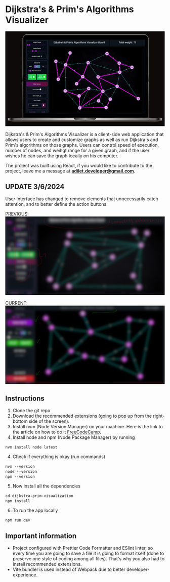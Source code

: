 # Dijkstra's & Prim's Algorithms Visualizer

![Dijkstra's & Prim's Algoritms Visualizer](./dijkstra-prim-visualization/public/img/laptop.jpg)

Dijkstra's & Prim's Algorithms Visualizer is a client-side web application that allows users to create and customize graphs as well as run Dijkstra's and Prim's algorithms on those graphs. Users can control speed of execution, number of nodes, and weihgt range for a given graph, and if the user wishes he can save the graph locally on his computer.

The project was built using React, if you would like to contribute to the project, leave me a message at **adilet.developer@gmail.com**.

## UPDATE 3/6/2024

User Interface has changed to remove elements that unnecessarily catch attention, and to better define the action buttons.

PREVIOUS:
![](./dijkstra-prim-visualization/public/img/previous.png)

CURRENT:
![](./dijkstra-prim-visualization/public/img/current.png)

## Instructions

1. Clone the git repo
2. Download the recommended extensions (going to pop up from the right-bottom side of the screen).
3. Install nvm (Node Version Manager) on your machine. Here is the link to the article on how to do it [FreeCodeCamp](https://www.freecodecamp.org/news/node-version-manager-nvm-install-guide/).
4. Install node and npm (Node Package Manager) by running

```
nvm install node latest
```

4. Check if everything is okay (run commands)

```
nvm --version
node --version
npm --version
```

5. Now install all the dependencies

```
cd dijkstra-prim-visualization
npm install
```

6. To run the app locally

```
npm run dev
```

## Important information

- Project configured with Prettier Code Formatter and ESlint linter, so every time you are going to save a file it is going to format itself (done to preserve one style of coding among all files). That's why you also had to install recommended extensions.
- Vite bundler is used instead of Webpack due to better developer-experience.
